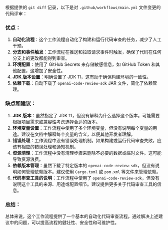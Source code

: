 根据提供的 `git diff` 记录，以下是对 `.github/workflows/main.yml` 文件变更的代码评审：

### 优点：
1. **自动化流程**：这个工作流程自动化了构建和运行代码审查的任务，减少了人工干预。
2. **分支和事件触发**：工作流程在推送和拉取请求事件时触发，确保了代码在任何分支上的更改都能得到审查。
3. **环境配置**：使用了 GitHub Secrets 来存储敏感信息，如 GitHub Token 和其他配置，这增加了安全性。
4. **JDK 版本设置**：明确设置了 JDK 11，这有助于确保构建环境的一致性。
5. **依赖下载**：自动下载了 `openai-code-review-sdk` JAR 文件，简化了依赖管理。

### 缺点和建议：
1. **JDK 版本**：虽然指定了 JDK 11，但没有解释为什么选择这个版本。可能需要根据项目需求或兼容性考虑选择合适的版本。
2. **环境变量设置**：工作流程中使用了多个环境变量，但没有说明每个变量的用途。建议在文档中解释每个变量的含义，以便其他开发者理解。
3. **错误处理**：工作流程中没有错误处理机制。如果构建或运行代码审查失败，应该有相应的错误处理和通知机制。
4. **资源清理**：工作流程中没有清理步骤来删除不必要的数据或临时文件。这可能导致资源浪费。
5. **依赖版本管理**：虽然下载了特定版本的 `openai-code-review-sdk`，但没有说明如何管理依赖版本。建议使用 `Cargo.toml` 或 `pom.xml` 等文件来管理依赖。
6. **代码审查工具的说明**：工作流程中使用了 `openai-code-review-sdk`，但没有说明这个工具的来源、用途或配置细节。建议提供更多关于代码审查工具的信息。

### 总结：
总体来说，这个工作流程提供了一个基本的自动化代码审查流程。通过解决上述建议中的问题，可以提高流程的健壮性、安全性和可维护性。